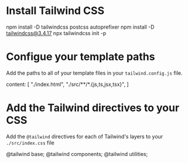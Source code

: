 # Install Tailwind CSS

npm install -D tailwindcss postcss autoprefixer
npm install -D tailwindcss@3.4.17
npx tailwindcss init -p

# Configue your template paths

Add the paths to all of your template files in your `tailwind.config.js` file.

 content: [
    "./index.html",
    "./src/**/*.{js,ts,jsx,tsx}",
    ]

# Add the Tailwind directives to your CSS
Add the `@tailwind` directives for each of Tailwind's layers to your `./src/index.css` file

@tailwind base;
@tailwind components;
@tailwind utilities;